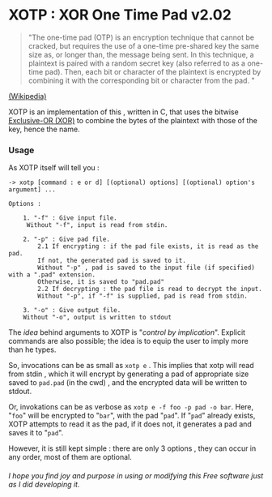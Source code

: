 # XOTP : XOR One Time Pad v2.02

> "The one-time pad (OTP) is an encryption technique that cannot be cracked, but requires the use of a one-time pre-shared key the same size as, or longer than, the message being sent. In this technique, a plaintext is paired with a random secret key (also referred to as a one-time pad). Then, each bit or character of the plaintext is encrypted by combining it with the corresponding bit or character from the pad. "

[(Wikipedia)](https://en.wikipedia.org/wiki/One-time_pad)

XOTP is an implementation of this , written in C, that uses the bitwise [Exclusive-OR (XOR)](https://en.wikipedia.org/wiki/Exclusive_or) to combine the bytes of the plaintext with those of the key, hence the name.

### Usage 

As XOTP itself will tell you :

```
-> xotp [command : e or d] [(optional) options] [(optional) option's argument] ...

Options :

	1. "-f" : Give input file.
	 Without "-f", input is read from stdin.

	2. "-p" : Give pad file.
		2.1 If encrypting : if the pad file exists, it is read as the pad.
		If not, the generated pad is saved to it.
		Without "-p" , pad is saved to the input file (if specified) with a ".pad" extension.
		Otherwise, it is saved to "pad.pad"
		2.2 If decrypting : the pad file is read to decrypt the input.
		Without "-p", if "-f" is supplied, pad is read from stdin.

	3. "-o" : Give output file.
	Without "-o", output is written to stdout
```
The *idea* behind arguments to XOTP is "*control by implication*".
Explicit commands are also possible; the idea is to equip the user to imply more than he types.

So, invocations can be as small as `xotp e` . This implies that xotp will read from stdin , which it will encrypt by generating a pad of appropriate size saved to `pad.pad` (in the cwd) , and the encrypted data will be written to stdout.

Or, invokations can be as verbose as `xotp e -f foo -p pad -o bar`. Here, "`foo`" will be encrypted to "`bar`", with the pad "`pad`". If "`pad`" already exists, XOTP attempts to read it as the pad, if it does not, it generates a pad and saves it to "`pad`".

However, it is still kept simple : there are only 3 options , they can occur in any order, most of them are optional.

###### I hope you find joy and purpose in using or modifying this Free software just as I did developing it.
